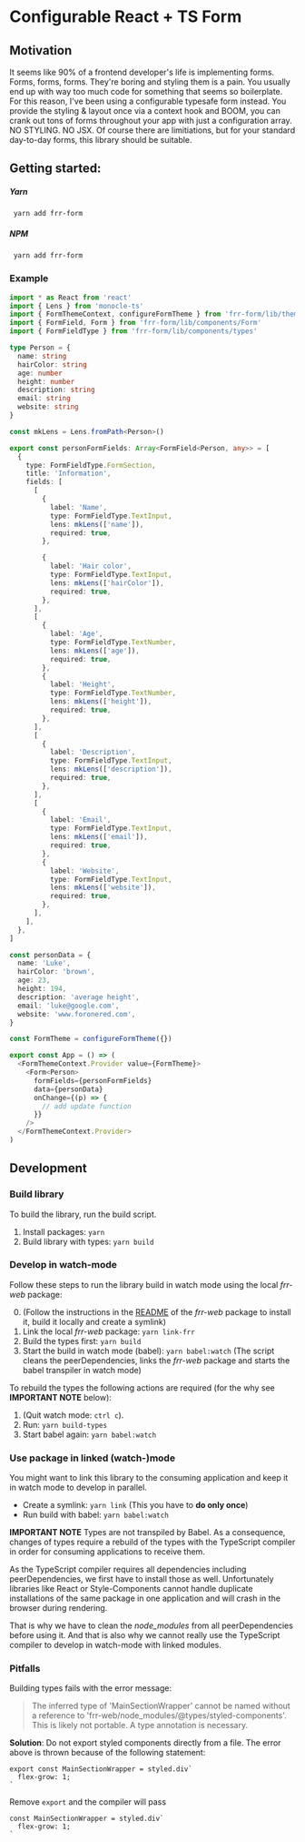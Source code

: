 # Configurable React + TS Form

## Motivation

It seems like 90% of a frontend developer's life is implementing forms. Forms, forms, forms. They're boring and styling them is a pain. You usually end up with way too much code for something that seems so boilerplate. For this reason, I've been using a configurable typesafe form instead. You provide the styling & layout once via a context hook and BOOM, you can crank out tons of forms throughout your app with just a configuration array. NO STYLING. NO JSX. Of course there are limitiations, but for your standard day-to-day forms, this library should be suitable.

## Getting started:

##### Yarn

```
 yarn add frr-form
```

##### NPM

```
 yarn add frr-form
```

### Example

```ts
import * as React from 'react'
import { Lens } from 'monocle-ts'
import { FormThemeContext, configureFormTheme } from 'frr-form/lib/theme/theme'
import { FormField, Form } from 'frr-form/lib/components/Form'
import { FormFieldType } from 'frr-form/lib/components/types'

type Person = {
  name: string
  hairColor: string
  age: number
  height: number
  description: string
  email: string
  website: string
}

const mkLens = Lens.fromPath<Person>()

export const personFormFields: Array<FormField<Person, any>> = [
  {
    type: FormFieldType.FormSection,
    title: 'Information',
    fields: [
      [
        {
          label: 'Name',
          type: FormFieldType.TextInput,
          lens: mkLens(['name']),
          required: true,
        },

        {
          label: 'Hair color',
          type: FormFieldType.TextInput,
          lens: mkLens(['hairColor']),
          required: true,
        },
      ],
      [
        {
          label: 'Age',
          type: FormFieldType.TextNumber,
          lens: mkLens(['age']),
          required: true,
        },
        {
          label: 'Height',
          type: FormFieldType.TextNumber,
          lens: mkLens(['height']),
          required: true,
        },
      ],
      [
        {
          label: 'Description',
          type: FormFieldType.TextInput,
          lens: mkLens(['description']),
          required: true,
        },
      ],
      [
        {
          label: 'Email',
          type: FormFieldType.TextInput,
          lens: mkLens(['email']),
          required: true,
        },
        {
          label: 'Website',
          type: FormFieldType.TextInput,
          lens: mkLens(['website']),
          required: true,
        },
      ],
    ],
  },
]

const personData = {
  name: 'Luke',
  hairColor: 'brown',
  age: 23,
  height: 194,
  description: 'average height',
  email: 'luke@google.com',
  website: 'www.foronered.com',
}

const FormTheme = configureFormTheme({})

export const App = () => (
  <FormThemeContext.Provider value={FormTheme}>
    <Form<Person>
      formFields={personFormFields}
      data={personData}
      onChange={(p) => {
        // add update function
      }}
    />
  </FormThemeContext.Provider>
)
```

## Development

### Build library

To build the library, run the build script.

1. Install packages: `yarn`
2. Build library with types: `yarn build`

### Develop in watch-mode

Follow these steps to run the library build in watch mode using the local _frr-web_ package:

0. (Follow the instructions in the [README](https://github.com/lukezirngibl/frr-web/blob/master/README.md#linking-local-frr-web-library) of the _frr-web_ package to install it, build it locally and create a symlink)
1. Link the local _frr-web_ package: `yarn link-frr`
2. Build the types first: `yarn build`
3. Start the build in watch mode (babel): `yarn babel:watch` (The script cleans the peerDependencies, links the _frr-web_ package and starts the babel transpiler in watch mode)

To rebuild the types the following actions are required (for the why see **IMPORTANT NOTE** below):

1. (Quit watch mode: `ctrl c`).
2. Run: `yarn build-types`
3. Start babel again: `yarn babel:watch`

### Use package in linked (watch-)mode

You might want to link this library to the consuming application and keep it in watch mode to develop in parallel.

- Create a symlink: `yarn link` (This you have to **do only once**)
- Run build with babel: `yarn babel:watch`

**IMPORTANT NOTE**
Types are not transpiled by Babel. As a consequence, changes of types require a rebuild of the types with the TypeScript compiler in order for consuming applications to receive them.

As the TypeScript compiler requires all dependencies including peerDependencies, we first have to install those as well. Unfortunately libraries like React or Style-Components cannot handle duplicate installations of the same package in one application and will crash in the browser during rendering.

That is why we have to clean the _node_modules_ from all peerDependencies before using it. And that is also why we cannot really use the TypeScript compiler to develop in watch-mode with linked modules.

### Pitfalls

Building types fails with the error message:

> The inferred type of 'MainSectionWrapper' cannot be named without a reference to 'frr-web/node_modules/@types/styled-components'. This is likely not portable. A type annotation is necessary.

**Solution**: Do not export styled components directly from a file. The error above is thrown because of the following statement:

```
export const MainSectionWrapper = styled.div`
  flex-grow: 1;
`
```

Remove `export` and the compiler will pass

```
const MainSectionWrapper = styled.div`
  flex-grow: 1;
`
```
